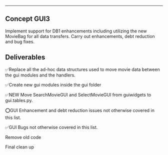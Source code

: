 ------------
Concept GUI3
------------

Implement support for DB1 enhancements including utilizing the new MovieBag for all data transfers. 
Carry out enhancements, debt reduction and bug fixes.

Deliverables
------------

✅Replace all the ad-hoc data structures used to move movie data between
the gui modules and the handlers.

✅Create new gui modules inside the gui folder

✅NEW Move SearchMovieGUI and SelectMovieGUI from guiwidgets to gui.tables.py.

⭕️GUI Enhancement and debt reduction issues not otherwise covered in this list.

✅GUI Bugs not otherwise covered in this list.

Remove old code

Final clean up
